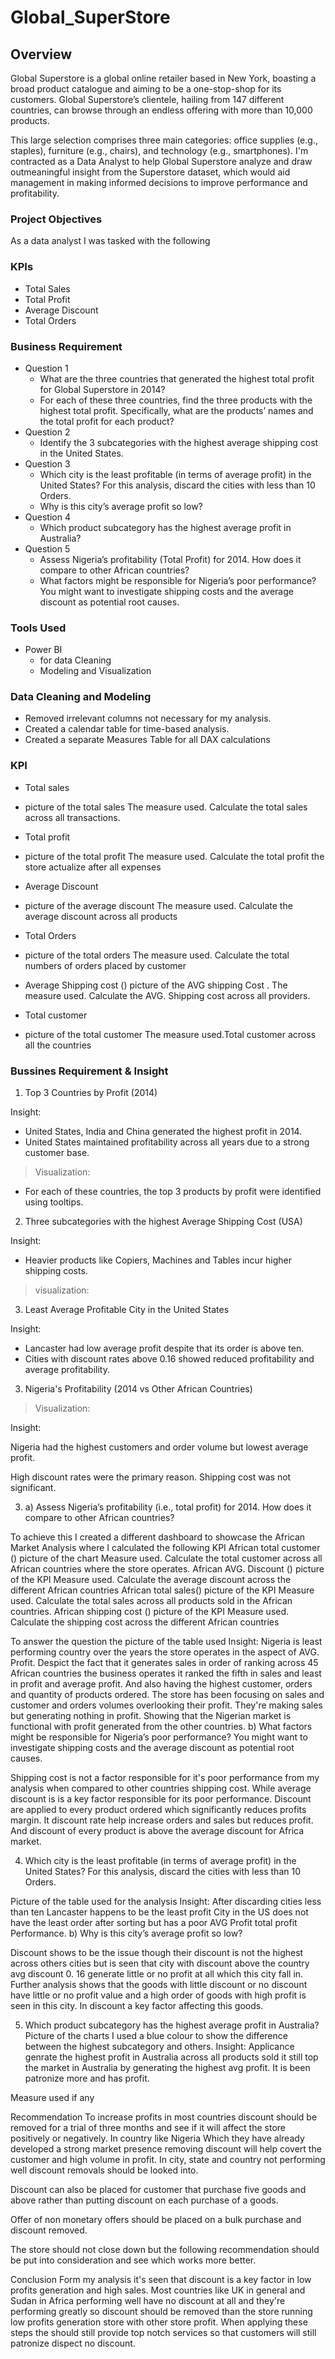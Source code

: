 # Global_SuperStore
## Overview
Global Superstore is a global online retailer based in New York, boasting a broad product catalogue and aiming to be a one-stop-shop for its customers. Global Superstore’s
clientele, hailing from 147 different countries, can browse through an endless offering with more than 10,000 products. 

This large selection comprises three main categories: office supplies (e.g., staples), furniture (e.g., chairs), and technology (e.g., smartphones).
I'm contracted as a Data Analyst to help Global Superstore analyze and draw outmeaningful insight from the Superstore dataset, which would aid management in making informed decisions to improve performance and profitability. 

### Project Objectives
As a data analyst I was tasked with the following
### KPIs
- Total Sales 
- Total Profit 
- Average Discount  
- Total Orders 

### Business Requirement
- Question 1
   - What are the three countries that generated the highest total profit for Global Superstore in 2014?
   - For each of these three countries, find the three products with the highest total profit. Specifically, what are the products’ names and the total profit for each product? 
- Question 2
   - Identify the 3 subcategories with the highest average shipping cost in the United States. 
- Question 3
   - Which city is the least profitable (in terms of average profit) in the United States? For this analysis, discard the cities with less than 10 Orders. 
   - Why is this city’s average profit so low?
- Question 4
   - Which product subcategory has the highest average profit in Australia?
- Question 5
   - Assess Nigeria’s profitability (Total Profit) for 2014. How does it compare to other African countries? 
   - What factors might be responsible for Nigeria’s poor performance? You might want to investigate shipping costs and the average discount as potential root causes. 

### Tools Used
- Power BI
   - for data Cleaning
   - Modeling and Visualization

### Data Cleaning and Modeling
- Removed irrelevant columns not necessary for my analysis.
- Created a calendar table for time-based analysis.
- Created a separate Measures Table for all DAX calculations

### KPI 
- Total sales
-  picture of the total sales 
The measure used. Calculate the total sales across all transactions.

- Total profit
-  picture of the total profit 
The measure used. Calculate the total profit the store actualize after all expenses 

- Average Discount
- picture of the average discount 
The measure used. Calculate the average discount across all products 

- Total Orders
-  picture of the total orders
The measure used. Calculate the total numbers of orders placed by customer 

- Average Shipping cost () picture of the AVG shipping Cost . The measure used. Calculate the AVG. Shipping cost across all providers.

- Total customer 
- picture of the total customer 
The  measure used.Total customer across all the countries

### Bussines Requirement & Insight
1. Top 3 Countries by Profit (2014)

Insight:
   - United States, India and China generated the highest profit in 2014.
   - United States maintained profitability across all years due to a strong customer base.
> Visualization: 

- For each of these countries, the top 3 products by profit were identified using tooltips.

2. Three subcategories with the highest Average Shipping Cost (USA)

Insight:
   - Heavier products like Copiers, Machines and Tables incur higher shipping costs.
> visualization:

3. Least Average Profitable City in the United States

Insight:
   - Lancaster had low average profit despite that its order is above ten.
   - Cities with discount rates above 0.16 showed reduced profitability and average profitability.

3. Nigeria's Profitability (2014 vs Other African Countries)

> Visualization: 



Insight:

Nigeria had the highest customers and order volume but lowest average profit.

High discount rates were the primary reason. Shipping cost was not significant.









3. a) Assess Nigeria’s profitability (i.e., total profit) for 2014. How does it compare to other African countries? 

To achieve this I created a different dashboard to showcase the African Market Analysis where I calculated the following KPI 
African total customer () picture of the chart 
Measure used. Calculate the total customer across all African countries where the store operates.
African AVG. Discount () picture of the KPI
Measure used. Calculate the average discount across the different African countries 
African total sales() picture of the KPI 
Measure used. Calculate the total sales across all products sold in the African countries.
African shipping cost () picture of the KPI 
Measure used. Calculate the shipping cost across the different African countries 

To answer the question the picture of the table used 
Insight: Nigeria is least performing country over the years the store operates in the aspect of AVG. Profit. Despict the fact that it generates sales in order of ranking across 45 African countries the business operates it ranked the fifth in sales and least in profit and average profit. And also having the highest customer, orders and quantity of products ordered.
The store has been focusing on sales and customer and orders volumes overlooking their profit. They're making sales but generating nothing in profit. Showing that the Nigerian market is functional with profit generated from the other countries.
b) What factors might be responsible for Nigeria’s poor performance? You might want to
investigate shipping costs and the average discount as potential root causes. 

Shipping cost is not a factor responsible for it's poor performance from my analysis when compared to other countries shipping cost. While average discount is is a key factor responsible for its poor performance. Discount are applied to every product ordered which significantly reduces profits margin. It discount rate help increase orders and sales but reduces profit. And discount of every product is above the average discount for Africa market.

4. Which city is the least profitable (in terms of average profit) in the United States? For this
analysis, discard the cities with less than 10 Orders. 

Picture of the table used for the analysis 
Insight: After discarding cities less than ten Lancaster happens to be the least profit City in the US does not have the least order after sorting but has a poor AVG Profit total  profit Performance.
b) Why is this city’s average profit so low? 

Discount shows to be the issue though their discount is not the highest across others cities but is seen that city with discount above the country avg discount 0. 16 generate little or no profit at all  which this city fall in. Further analysis shows that the goods with little discount or no discount have little or no profit value  and a high order of goods with high profit is seen in this city. In discount a key factor affecting this goods.

5. Which product subcategory has the highest average profit in Australia? 
Picture of the charts 
I used a blue colour to show the difference between the highest subcategory and others.
Insight: Applicance genrate the highest profit in Australia across all products sold it still top the market in Australia by generating the highest avg profit. It is been patronize more and has profit.

Measure used if any
 
Recommendation 
To increase profits in most countries discount should be removed for a trial of three months and see if it will affect the store positively or negatively. In country like Nigeria Which they have already developed a strong market presence removing discount will help covert the customer and high volume in profit. In city, state and country not performing well  discount removals should be looked into.

Discount can also be placed for customer that purchase five goods and above rather than putting discount on each purchase of a goods.

Offer of non monetary offers should be placed on a bulk purchase and discount removed.

The store should not close down but the following recommendation should be put into consideration and see which works more better.

Conclusion 
Form my analysis it's seen that discount is a key factor in low profits generation and high sales. Most countries like UK in general and Sudan in Africa performing well have no discount at all and they're performing greatly so discount should be removed than the store running low profits generation store with other store profit. When applying these steps the should still provide top notch services so that customers will still patronize dispect no discount.
